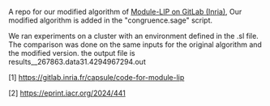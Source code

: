 A repo for our modified algorithm of [Module-LIP on GitLab (Inria)](https://gitlab.inria.fr/capsule/code-for-module-lip), Our modified algorithm is added in the "congruence.sage" script.
 
We ran experiments on a cluster with an environment defined in the .sl file. The comparison was done on the same inputs for the original algorithm and the modified version.
the output file is results__267863.data31.4294967294.out

[1] https://gitlab.inria.fr/capsule/code-for-module-lip

[2] https://eprint.iacr.org/2024/441
